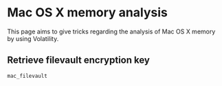 # Mac OS X memory analysis
This page aims to give tricks regarding the analysis of Mac OS X memory by using Volatility.
## Retrieve filevault encryption key
```
mac_filevault
```

